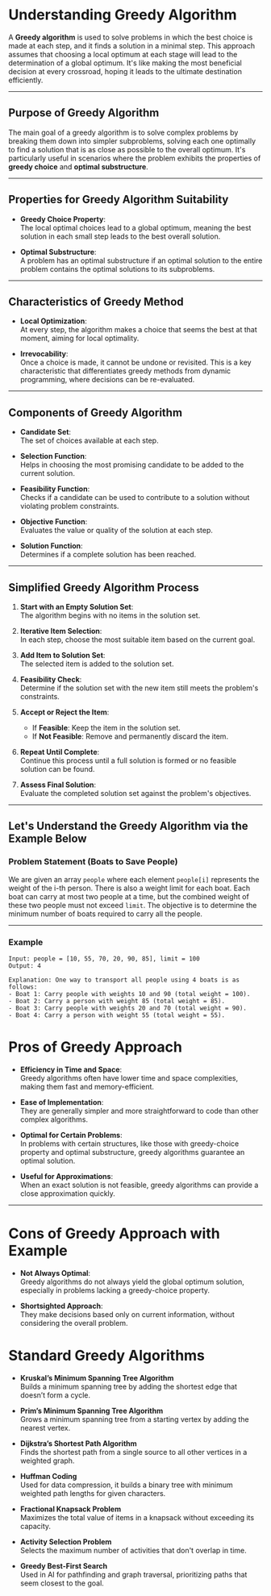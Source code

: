 # Understanding Greedy Algorithm

A **Greedy algorithm** is used to solve problems in which the best choice is made at each step, and it finds a solution in a minimal step. This approach assumes that choosing a local optimum at each stage will lead to the determination of a global optimum. It's like making the most beneficial decision at every crossroad, hoping it leads to the ultimate destination efficiently.

---

## Purpose of Greedy Algorithm

The main goal of a greedy algorithm is to solve complex problems by breaking them down into simpler subproblems, solving each one optimally to find a solution that is as close as possible to the overall optimum. It's particularly useful in scenarios where the problem exhibits the properties of **greedy choice** and **optimal substructure**.

---

## Properties for Greedy Algorithm Suitability

- **Greedy Choice Property**:  
  The local optimal choices lead to a global optimum, meaning the best solution in each small step leads to the best overall solution.

- **Optimal Substructure**:  
  A problem has an optimal substructure if an optimal solution to the entire problem contains the optimal solutions to its subproblems.

---

## Characteristics of Greedy Method

- **Local Optimization**:  
  At every step, the algorithm makes a choice that seems the best at that moment, aiming for local optimality.

- **Irrevocability**:  
  Once a choice is made, it cannot be undone or revisited. This is a key characteristic that differentiates greedy methods from dynamic programming, where decisions can be re-evaluated.

---

## Components of Greedy Algorithm

- **Candidate Set**:  
  The set of choices available at each step.

- **Selection Function**:  
  Helps in choosing the most promising candidate to be added to the current solution.

- **Feasibility Function**:  
  Checks if a candidate can be used to contribute to a solution without violating problem constraints.

- **Objective Function**:  
  Evaluates the value or quality of the solution at each step.

- **Solution Function**:  
  Determines if a complete solution has been reached.

---

## Simplified Greedy Algorithm Process

1. **Start with an Empty Solution Set**:  
   The algorithm begins with no items in the solution set.

2. **Iterative Item Selection**:  
   In each step, choose the most suitable item based on the current goal.

3. **Add Item to Solution Set**:  
   The selected item is added to the solution set.

4. **Feasibility Check**:  
   Determine if the solution set with the new item still meets the problem's constraints.

5. **Accept or Reject the Item**:
    - If **Feasible**: Keep the item in the solution set.
    - If **Not Feasible**: Remove and permanently discard the item.

6. **Repeat Until Complete**:  
   Continue this process until a full solution is formed or no feasible solution can be found.

7. **Assess Final Solution**:  
   Evaluate the completed solution set against the problem's objectives.

---

## Let's Understand the Greedy Algorithm via the Example Below

### Problem Statement (Boats to Save People)

We are given an array `people` where each element `people[i]` represents the weight of the i-th person. There is also a weight limit for each boat. Each boat can carry at most two people at a time, but the combined weight of these two people must not exceed `limit`. The objective is to determine the minimum number of boats required to carry all the people.

---

### Example

```text
Input: people = [10, 55, 70, 20, 90, 85], limit = 100  
Output: 4

Explanation: One way to transport all people using 4 boats is as follows:
- Boat 1: Carry people with weights 10 and 90 (total weight = 100).
- Boat 2: Carry a person with weight 85 (total weight = 85).
- Boat 3: Carry people with weights 20 and 70 (total weight = 90).
- Boat 4: Carry a person with weight 55 (total weight = 55).
```

# Pros of Greedy Approach

- **Efficiency in Time and Space**:  
  Greedy algorithms often have lower time and space complexities, making them fast and memory-efficient.

- **Ease of Implementation**:  
  They are generally simpler and more straightforward to code than other complex algorithms.

- **Optimal for Certain Problems**:  
  In problems with certain structures, like those with greedy-choice property and optimal substructure, greedy algorithms guarantee an optimal solution.

- **Useful for Approximations**:  
  When an exact solution is not feasible, greedy algorithms can provide a close approximation quickly.

---

# Cons of Greedy Approach with Example

- **Not Always Optimal**:  
  Greedy algorithms do not always yield the global optimum solution, especially in problems lacking a greedy-choice property.

- **Shortsighted Approach**:  
  They make decisions based only on current information, without considering the overall problem.


# Standard Greedy Algorithms

- **Kruskal’s Minimum Spanning Tree Algorithm**  
  Builds a minimum spanning tree by adding the shortest edge that doesn’t form a cycle.

- **Prim’s Minimum Spanning Tree Algorithm**  
  Grows a minimum spanning tree from a starting vertex by adding the nearest vertex.

- **Dijkstra’s Shortest Path Algorithm**  
  Finds the shortest path from a single source to all other vertices in a weighted graph.

- **Huffman Coding**  
  Used for data compression, it builds a binary tree with minimum weighted path lengths for given characters.

- **Fractional Knapsack Problem**  
  Maximizes the total value of items in a knapsack without exceeding its capacity.

- **Activity Selection Problem**  
  Selects the maximum number of activities that don't overlap in time.

- **Greedy Best-First Search**  
  Used in AI for pathfinding and graph traversal, prioritizing paths that seem closest to the goal.


